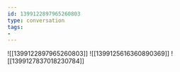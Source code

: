 ```yaml
---
id: 1399122897965260803
type: conversation
tags:
- 
---
```

![[1399122897965260803]]
![[1399125616360890369]]
![[1399127837018230784]]


